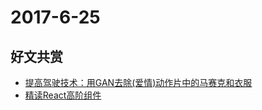 # 2017-6-25

## 好文共赏

* [提高驾驶技术：用GAN去除(爱情)动作片中的马赛克和衣服](https://zhuanlan.zhihu.com/p/27199954)
* [精读React高阶组件](https://zhuanlan.zhihu.com/p/27434557?group_id=859420334070317056)
